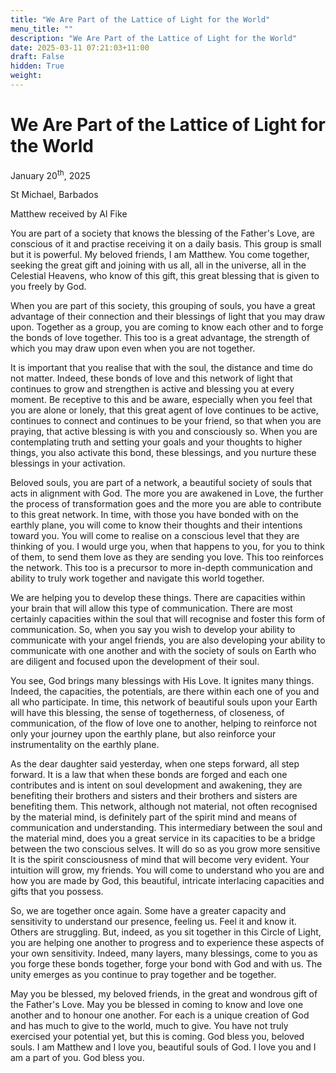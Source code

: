 ```yaml
---
title: "We Are Part of the Lattice of Light for the World"
menu_title: ""
description: "We Are Part of the Lattice of Light for the World"
date: 2025-03-11 07:21:03+11:00
draft: False
hidden: True
weight:
---
```

# We Are Part of the Lattice of Light for the World

January 20<sup>th</sup>, 2025

St Michael, Barbados

Matthew received by Al Fike

You are part of a society that knows the blessing of the Father's Love, are conscious of it and practise receiving it on a daily basis. This group is small but it is powerful. My beloved friends, I am Matthew. You come together, seeking the great gift and joining with us all, all in the universe, all in the Celestial Heavens, who know of this gift, this great blessing that is given to you freely by God.

When you are part of this society, this grouping of souls, you have a great advantage of their connection and their blessings of light that you may draw upon. Together as a group, you are coming to know each other and to forge the bonds of love together. This too is a great advantage, the strength of which you may draw upon even when you are not together.

It is important that you realise that with the soul, the distance and time do not matter. Indeed, these bonds of love and this network of light that continues to grow and strengthen is active and blessing you at every moment. Be receptive to this and be aware, especially when you feel that you are alone or lonely, that this great agent of love continues to be active, continues to connect and continues to be your friend, so that when you are praying, that active blessing is with you and consciously so. When you are contemplating truth and setting your goals and your thoughts to higher things, you also activate this bond, these blessings, and you nurture these blessings in your activation.

Beloved souls, you are part of a network, a beautiful society of souls that acts in alignment with God. The more you are awakened in Love, the further the process of transformation goes and the more you are able to contribute to this great network. In time, with those you have bonded with on the earthly plane, you will come to know their thoughts and their intentions toward you. You will come to realise on a conscious level that they are thinking of you. I would urge you, when that happens to you, for you to think of them, to send them love as they are sending you love. This too reinforces the network. This too is a precursor to more in-depth communication and ability to truly work together and navigate this world together.

We are helping you to develop these things. There are capacities within your brain that will allow this type of communication. There are most certainly capacities within the soul that will recognise and foster this form of communication. So, when you say you wish to develop your ability to communicate with your angel friends, you are also developing your ability to communicate with one another and with the society of souls on Earth who are diligent and focused upon the development of their soul.

You see, God brings many blessings with His Love. It ignites many things. Indeed, the capacities, the potentials, are there within each one of you and all who participate. In time, this network of beautiful souls upon your Earth will have this blessing, the sense of togetherness, of closeness, of communication, of the flow of love one to another, helping to reinforce not only your journey upon the earthly plane, but also reinforce your instrumentality on the earthly plane.

As the dear daughter said yesterday, when one steps forward, all step forward. It is a law that when these bonds are forged and each one contributes and is intent on soul development and awakening, they are benefiting their brothers and sisters and their brothers and sisters are benefiting them. This network, although not material, not often recognised by the material mind, is definitely part of the spirit mind and means of communication and understanding. This intermediary between the soul and the material mind, does you a great service in its capacities to be a bridge between the two conscious selves. It will do so as you grow more sensitive It is the spirit consciousness of mind that will become very evident. Your intuition will grow, my friends. You will come to understand who you are and how you are made by God, this beautiful, intricate interlacing capacities and gifts that you possess.

So, we are together once again. Some have a greater capacity and sensitivity to understand our presence, feeling us. Feel it and know it. Others are struggling. But, indeed, as you sit together in this Circle of Light, you are helping one another to progress and to experience these aspects of your own sensitivity. Indeed, many layers, many blessings, come to you as you forge these bonds together, forge your bond with God and with us. The unity emerges as you continue to pray together and be together.

May you be blessed, my beloved friends, in the great and wondrous gift of the Father's Love. May you be blessed in coming to know and love one another and to honour one another. For each is a unique creation of God and has much to give to the world, much to give. You have not truly exercised your potential yet, but this is coming. God bless you, beloved souls. I am Matthew and I love you, beautiful souls of God. I love you and I am a part of you. God bless you.

